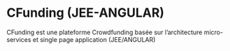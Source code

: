 # CFunding (JEE-ANGULAR)
CFunding est une plateforme Crowdfunding basée sur l’architecture micro-services et single page application (JEE/ANGULAR)
